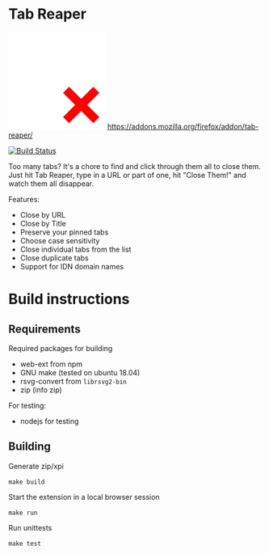 # Tab Reaper

![Tab Reaper](icons/tab-reap.svg) https://addons.mozilla.org/firefox/addon/tab-reaper/

[![Build Status](https://travis-ci.org/whitty/tabreaper.svg?branch=master)](https://travis-ci.org/whitty/tabreaper)

Too many tabs? It's a chore to find and click through them all to
close them. Just hit Tab Reaper, type in a URL or part of one, hit
"Close Them!" and watch them all disappear.

Features:

 - Close by URL
 - Close by Title
 - Preserve your pinned tabs
 - Choose case sensitivity
 - Close individual tabs from the list
 - Close duplicate tabs
 - Support for IDN domain names

# Build instructions

## Requirements

Required packages for building

 * web-ext from npm
 * GNU make (tested on ubuntu 18.04)
 * rsvg-convert from `librsvg2-bin`
 * zip (info zip)

For testing:

 * nodejs for testing

## Building

Generate zip/xpi

```
make build
```

Start the extension in a local browser session

```
make run
```

Run unittests

```
make test
```
